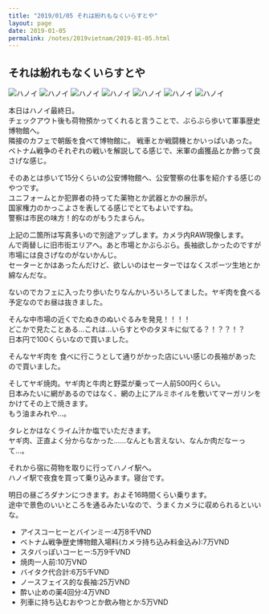```yaml
---
title: "2019/01/05 それは紛れもなくいらすとや"
layout: page
date: 2019-01-05
permalink: /notes/2019vietnam/2019-01-05.html
---
```


## それは紛れもなくいらすとや

![ハノイ](https://fukahorock.rock54.net/travel/2019vietnam/images/26.jpeg "ハノイ") 
![ハノイ](https://fukahorock.rock54.net/travel/2019vietnam/images/27.jpeg "ハノイ") 
![ハノイ](https://fukahorock.rock54.net/travel/2019vietnam/images/28.jpeg "ハノイ") 
![ハノイ](https://fukahorock.rock54.net/travel/2019vietnam/images/29.jpeg "ハノイ") 
![ハノイ](https://fukahorock.rock54.net/travel/2019vietnam/images/30.jpeg "ハノイ") 
![ハノイ](https://fukahorock.rock54.net/travel/2019vietnam/images/31.jpeg "ハノイ") 
![ハノイ](https://fukahorock.rock54.net/travel/2019vietnam/images/32.jpeg "ハノイ") 

本日はハノイ最終日。  
チェックアウト後も荷物預かってくれると言うことで、ぶらぶら歩いて軍事歴史博物館へ。  
隣接のカフェで朝飯を食べて博物館に。  戦車とか戦闘機とかいっぱいあった。  
ベトナム戦争のそれぞれの戦いを解説してる感じで、米軍の鹵獲品とか飾って良さげな感じ。  
  
そのあとは歩いて15分くらいの公安博物館へ、公安警察の仕事を紹介する感じのやつです。  
ユニフォームとか犯罪者の持ってた薬物とか武器とかの展示が。  
国家権力のかっこよさを表してる感じでとてもよいですね。  
警察は市民の味方！的なのがもうたまらん。  
  
上記の二箇所は写真多いので別途アップします。カメラ内RAW現像します。  
んで両替しに旧市街エリアへ。あと市場とかぶらぶら。長袖欲しかったのですが市場には良さげなのがないかんじ。  
セーターとかはあったんだけど、欲しいのはセーターではなくスポーツ生地とか綿なんだな。  
  
ないのでカフェに入ったり歩いたりなんかいろいろしてました。ヤギ肉を食べる予定なのでお昼は抜きました。  
  
そんな中市場の近くでたぬきのぬいぐるみを発見！！！！  
どこかで見たことある…これは…いらすとやのタヌキに似てる？！？？！？  
日本円で100くらいなので買いました。  
  
そんなヤギ肉を  食べに行こうとして通りがかった店にいい感じの長袖があったので買いました。

そしてヤギ焼肉。ヤギ肉と牛肉と野菜が乗って一人前500円くらい。  
日本みたいに網があるのではなく、網の上にアルミホイルを敷いてマーガリンをかけてその上で焼きます。  
もう油まみれや…。  
  
タレとかはなくライム汁か塩でいただきます。  
ヤギ肉、正直よく分からなかった……なんとも言えない、なんか肉だなーって…。  
  
それから宿に荷物を取りに行ってハノイ駅へ。  
ハノイ駅で夜食を買って乗り込みます。寝台です。  
  
明日の昼ごろダナンにつきます。およそ16時間くらい乗ります。  
途中で景色のいいところを通るみたいなので、うまくカメラに収められるといいな。  

- アイスコーヒーとバインミー:4万8千VND
- ベトナム戦争歴史博物館入場料(カメラ持ち込み料金込み):7万VND
- スタバっぽいコーヒー:5万9千VND
- 焼肉一人前:10万VND
- バイタク代合計:6万5千VND
- ノースフェイス的な長袖:25万VND
- 酔い止めの薬4回分:4万VND
- 列車に持ち込むおやつとか飲み物とか:5万VND